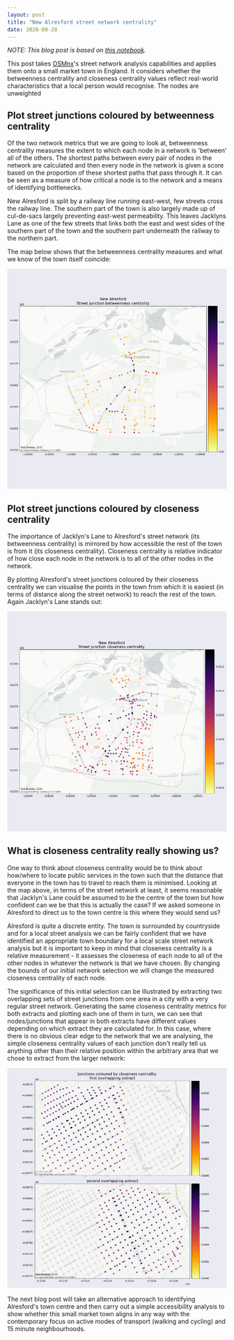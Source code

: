 ```yaml
---
layout: post
title: "New Alresford street network centrality"
date: 2020-09-28
---
```


*NOTE: This blog post is based on [this notebook](https://github.com/AtelierLibre/blog_post_notebooks/blob/master/200928_Alresford_street_network_centrality.ipynb).*

This post takes [OSMnx](https://github.com/gboeing/osmnx)'s street network analysis capabilities and applies them onto a small market town in England. It considers whether the betweenness centrality and closeness centrality values reflect real-world characteristics that a local person would recognise. The nodes are unweighted

## Plot street junctions coloured by betweenness centrality

Of the two network metrics that we are going to look at, betweenness centrality measures the extent to which each node in a network is 'between' all of the others. The shortest paths between every pair of nodes in the network are calculated and then every node in the network is given a score based on the proportion of these shortest paths that pass through it. It can be seen as a measure of how critical a node is to the network and a means of identifying bottlenecks.

New Alresford is split by a railway line running east-west, few streets cross the railway line. The southern part of the town is also largely made up of cul-de-sacs largely preventing east-west permeability. This leaves Jacklyns Lane as one of the few streets that links both the east and west sides of the southern part of the town and the southern part underneath the railway to the northern part.

The map below shows that the betweenness centrality measures and what we know of the town itself coincide:

![New Alresford street junctions coloured by betweenness centrality](/images/New_Alresford_betweenness_centrality.png "New Alresford street junctions coloured by betweenness centrality")

## Plot street junctions coloured by closeness centrality

The importance of Jacklyn's Lane to Alresford's street network (its betweenness centrality) is mirrored by how accessible the rest of the town is from it (its closeness centrality). Closeness centrality is relative indicator of how close each node in the network is to all of the other nodes in the network. 

By plotting Alresford's street junctions coloured by their closeness centrality we can visualise the points in the town from which it is easiest (in terms of distance along the street network) to reach the rest of the town. Again Jacklyn's Lane stands out:

![New Alresford street junctions coloured by closeness centrality](/images/New_Alresford_closeness_centrality.png "New Alresford street junctions coloured by closeness centrality")

## What is closeness centrality really showing us?

One way to think about closeness centrality would be to think about how/where to locate public services in the town such that the distance that everyone in the town has to travel to reach them is minimised. Looking at the map above, in terms of the street network at least, it seems reasonable that Jacklyn's Lane could be assumed to be the centre of the town but how confident can we be that this is actually the case? If we asked someone in Alresford to direct us to the town centre is this where they would send us?

Alresford is quite a discrete entity. The town is surrounded by countryside and for a local street analysis we can be fairly confident that we have identified an appropriate town boundary for a local scale street network analysis but it is important to keep in mind that closeness centrality is a relative measurement - it assesses the closeness of each node to all of the other nodes in whatever the network is that we have chosen. By changing the bounds of our initial network selection we will change the measured closeness centrality of each node.

The significance of this initial selection can be illustrated by extracting two overlapping sets of street junctions from one area in a city with a very regular street network. Generating the same closeness centrality metrics for both extracts and plotting each one of them in turn, we can see that nodes/junctions that appear in both extracts have different values depending on which extract they are calculated for. In this case, where there is no obvious clear edge to the network that we are analysing, the simple closeness centrality values of each junction don't really tell us anything other than their relative position within the arbitrary area that we chose to extract from the larger network:

![Selection of Buenos Aires street junctions coloured by closeness centrality](/images/BA_closeness_centrality.png "Selection of Buenos Aires street junctions coloured by closeness centrality")

The next blog post will take an alternative approach to identifying Alresford's town centre and then carry out a simple accessibility analysis to show whether this small market town aligns in any way with the contemporary focus on active modes of transport (walking and cycling) and 15 minute neighbourhoods.
